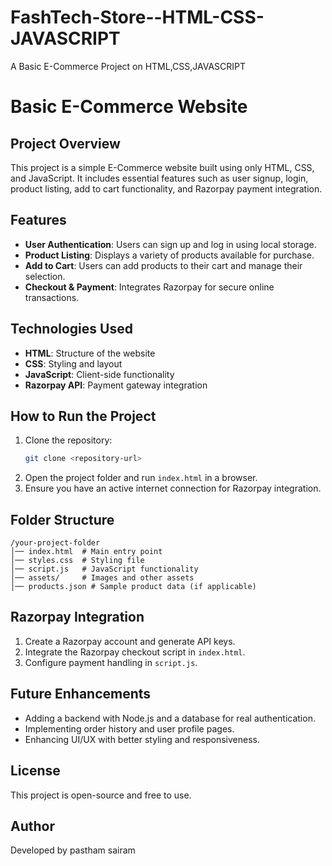 # FashTech-Store--HTML-CSS-JAVASCRIPT
A Basic  E-Commerce Project on HTML,CSS,JAVASCRIPT
# Basic E-Commerce Website

## Project Overview
This project is a simple E-Commerce website built using only HTML, CSS, and JavaScript. It includes essential features such as user signup, login, product listing, add to cart functionality, and Razorpay payment integration.

## Features
- **User Authentication**: Users can sign up and log in using local storage.
- **Product Listing**: Displays a variety of products available for purchase.
- **Add to Cart**: Users can add products to their cart and manage their selection.
- **Checkout & Payment**: Integrates Razorpay for secure online transactions.

## Technologies Used
- **HTML**: Structure of the website
- **CSS**: Styling and layout
- **JavaScript**: Client-side functionality
- **Razorpay API**: Payment gateway integration

## How to Run the Project
1. Clone the repository:
   ```sh
   git clone <repository-url>
   ```
2. Open the project folder and run `index.html` in a browser.
3. Ensure you have an active internet connection for Razorpay integration.

## Folder Structure
```
/your-project-folder
│── index.html  # Main entry point
│── styles.css  # Styling file
│── script.js   # JavaScript functionality
│── assets/     # Images and other assets
│── products.json # Sample product data (if applicable)
```

## Razorpay Integration
1. Create a Razorpay account and generate API keys.
2. Integrate the Razorpay checkout script in `index.html`.
3. Configure payment handling in `script.js`.

## Future Enhancements
- Adding a backend with Node.js and a database for real authentication.
- Implementing order history and user profile pages.
- Enhancing UI/UX with better styling and responsiveness.

## License
This project is open-source and free to use.

## Author
Developed by pastham sairam
